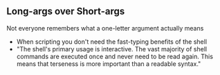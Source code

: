 ## Long-args over Short-args

Not everyone remembers what a one-letter argument actually means
 * When scripting you don't need the fast-typing benefits of the shell
 * "The shell's primary usage is interactive. The vast majority of shell commands are executed once and never need to be read again. This means that terseness is more important than a readable syntax."

